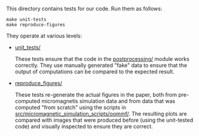 This directory contains tests for our code. Run them as follows:

    make unit-tests
    make reproduce-figures

They operate at various levels:

- [unit_tests/](./unit_tests/)

  These tests ensure that the code in the [postprocessing/](../src/postprocessing/)
  module works correctly. They use manually generated "fake" data to ensure that the
  output of computations can be compared to the expected result.

- [reproduce_figures/](./reproduce_figures/)

  These tests re-generate the actual figures in the paper, both from pre-computed
  micromagnetis simulation data and from data that was computed "from scratch" using
  the scripts in [src/micromagnetic_simulation_scripts/oommf/](../src/micromagnetic_simulation_scripts/oommf/).
  The resulting plots are compared with images that were produced before (using the
  unit-tested code) and visually inspected to ensure they are correct.

